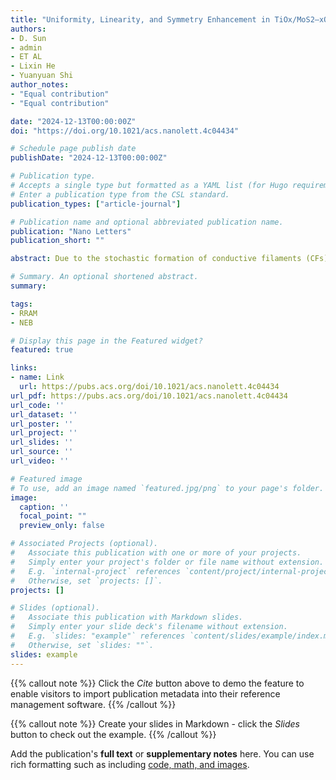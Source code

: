 ```yaml
---
title: "Uniformity, Linearity, and Symmetry Enhancement in TiOx/MoS2–xOx Based Analog RRAM via S-Vacancy Confined Nanofilament"
authors:
- D. Sun
- admin
- ET AL
- Lixin He
- Yuanyuan Shi
author_notes:
- "Equal contribution"
- "Equal contribution"

date: "2024-12-13T00:00:00Z"
doi: "https://doi.org/10.1021/acs.nanolett.4c04434"

# Schedule page publish date 
publishDate: "2024-12-13T00:00:00Z"

# Publication type.
# Accepts a single type but formatted as a YAML list (for Hugo requirements).
# Enter a publication type from the CSL standard.
publication_types: ["article-journal"]

# Publication name and optional abbreviated publication name.
publication: "Nano Letters"
publication_short: ""

abstract: Due to the stochastic formation of conductive filaments (CFs), analog resistive random-access memory (RRAM) struggles to simultaneously achieve low variability, high linearity, and symmetry in conductance tuning, thus complicating on-chip training and limiting versatility of RRAM based computing-in-memory (CIM) chips. In this study, we present a simple and effective approach using monolayer (ML) MoS2 as interlayer to control the CFs formation in TiOx switching layer. The limited S-vacancies (Sv) in MoS2–xOx interlayer can further confine the position, size, and quantity of CFs, resulting in a highly uniform and symmetrical switching behavior. The set and reset voltages (Vset and Vreset) in TiOx/MoS2–xOx based RRAM are symmetric, with cycle-to-cycle variations of 1.28% and 1.7%, respectively. Moreover, high conductance tuning linearity and 64-level switching capabilities are achieved, which facilitate high accuracy (93.02%) on-chip training. This method mitigates the device nonidealities of analog RRAM through Sv confined CFs, accelerating the development of RRAM based CIM chips.

# Summary. An optional shortened abstract.
summary: 

tags:
- RRAM
- NEB

# Display this page in the Featured widget?
featured: true

links:
- name: Link
  url: https://pubs.acs.org/doi/10.1021/acs.nanolett.4c04434
url_pdf: https://pubs.acs.org/doi/10.1021/acs.nanolett.4c04434
url_code: ''
url_dataset: ''
url_poster: ''
url_project: ''
url_slides: ''
url_source: ''
url_video: ''

# Featured image
# To use, add an image named `featured.jpg/png` to your page's folder. 
image:
  caption: ''
  focal_point: ""
  preview_only: false

# Associated Projects (optional).
#   Associate this publication with one or more of your projects.
#   Simply enter your project's folder or file name without extension.
#   E.g. `internal-project` references `content/project/internal-project/index.md`.
#   Otherwise, set `projects: []`.
projects: []

# Slides (optional).
#   Associate this publication with Markdown slides.
#   Simply enter your slide deck's filename without extension.
#   E.g. `slides: "example"` references `content/slides/example/index.md`.
#   Otherwise, set `slides: ""`.
slides: example
---
```


{{% callout note %}}
Click the *Cite* button above to demo the feature to enable visitors to import publication metadata into their reference management software.
{{% /callout %}}

{{% callout note %}}
Create your slides in Markdown - click the *Slides* button to check out the example.
{{% /callout %}}

Add the publication's **full text** or **supplementary notes** here. You can use rich formatting such as including [code, math, and images](https://docs.hugoblox.com/content/writing-markdown-latex/).
